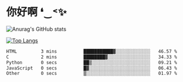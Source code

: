 # 你好啊 ❛‿˂✨

![Anurag's GitHub stats](https://github-readme-stats.vercel.app/api?username=ZombieFly&count_private=true&show_icons=true)

[![Top Langs](https://github-readme-stats.vercel.app/api/top-langs/?username=ZombieFly&layout=compact&count_private=true&hide=Ruby,makefile)](https://github.com/anuraghazra/github-readme-stats)

<!--START_SECTION:waka-->

```txt
HTML         3 mins          ███████████▓░░░░░░░░░░░░░   46.57 %
C            2 mins          ████████▓░░░░░░░░░░░░░░░░   34.33 %
Python       0 secs          ██▒░░░░░░░░░░░░░░░░░░░░░░   09.21 %
JavaScript   0 secs          █▓░░░░░░░░░░░░░░░░░░░░░░░   06.43 %
Other        0 secs          ▒░░░░░░░░░░░░░░░░░░░░░░░░   01.97 %
```

<!--END_SECTION:waka-->
